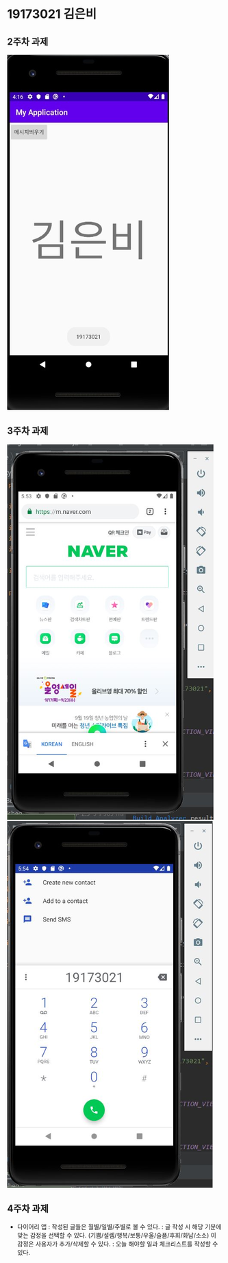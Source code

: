 # 19173021 김은비

## 2주차 과제
<img width="" height="" src="./19173021_김은비.jpg"></img>

## 3주차 과제
<img width="" height="" src="./png/cap1.JPG"></img>
<img width="" height="" src="./png/cap2.JPG"></img>

## 4주차 과제

  - 다이어리 앱
    : 작성된 글들은 월별/일별/주별로 볼 수 있다. </n>
    : 글 작성 시 해당 기분에 맞는 감정을 선택할 수 있다. (기쁨/설렘/행복/보통/우울/슬픔/후회/화남/소소)
    이 감정은 사용자가 추가/삭제할 수 있다.
    : 오늘 해야할 일과 체크리스트를 작성할 수 있다.
